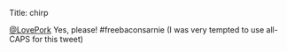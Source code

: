 Title: chirp

<a href="http://twitter.com/LovePork">@LovePork</a> Yes, please! #freebaconsarnie (I was very tempted to use all-CAPS for this tweet)
